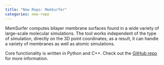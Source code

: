 ```yaml
---
title: "New Repo: MemSurfer"
categories: new-repo
---
```


MemSurfer computes bilayer membrane surfaces found in a wide variety of large-scale molecular simulations. The tool works independent of the type of simulation, directly on the 3D point coordinates; as a result, it can handle a variety of membranes as well as atomic simulations.

Core functionality is written in Python and C++. Check out the [GitHub repo](https://github.com/LLNL/MemSurfer) for more information.

